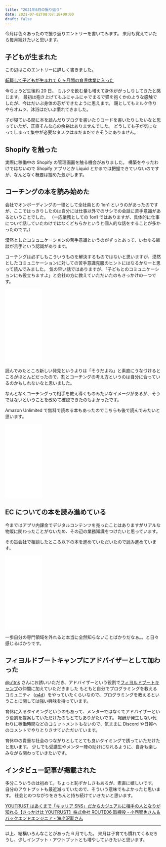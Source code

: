```yaml
---
title: "2021年6月の振り返り"
date: 2021-07-02T08:07:18+09:00
draft: false
---
```


今月は色々あったので振り返りエントリーを書いてみます。
来月も覚えていたら毎月続けたいと思います。

## 子どもが生まれた

この辺はこのエントリーに詳しく書きました。

[転職して子どもが生まれて 6 ヶ月間の育児休業に入った](https://satococoa.dev/posts/changed-job-and-got-childcare-leave/)

今ちょうど生後約 20 日。
ミルクを飲む量も増えて身体ががっしりしてきたと感じます。
最初は抱き上げてもふにゃふにゃでまるで猫を抱くかのような感触でしたが、今はだいぶ身体の芯ができたように思えます。
親としてもミルク作りやらオムツ、沐浴はだいぶ慣れてきました。

子が寝ている間に本を読んだりブログを書いたりコードを書いたりしたいなと思っていたが、正直そんな心の余裕はありませんでした。
どうしても子が気になってしまって集中が必要なタスクはまだまだできそうにありません。

## Shopify を触った

実際に稼働中の Shopify の管理画面を触る機会がありました。
構築をやったわけではないので Shopify アプリとか Liquid とかまでは把握できていないのですが、なんとなく概要は掴めた気がします。

## コーチングの本を読み始めた

会社でオンボーディングの一環として全社員との 1on1 というのがあったのですが、ここではっきりしたのは自分には仕事以外でのサシでの会話に苦手意識があるということでした。
（一応業務としての 1on1 ではありますが、具体的に仕事について話していたわけではなくどちらかというと個人的な話をすることが多かったのです。）

漠然としたコミュニケーションの苦手意識というのがずっとあって、いわゆる雑談が苦手という認識があります。

コーチングは必ずしもこういうものを解決するものではないと思いますが、漠然としたコミュニケーションに対しての苦手意識克服のヒントにはなるかなーと思って読んでみました。
気の早い話ではありますが、「子どもとのコミュニケーションにも役立ちますよ」と会社の方に教えていただいたのもきっかけの一つです。

<iframe style="width:120px;height:240px;" marginwidth="0" marginheight="0" scrolling="no" frameborder="0" src="//rcm-fe.amazon-adsystem.com/e/cm?lt1=_blank&bc1=000000&IS2=1&bg1=FFFFFF&fc1=000000&lc1=0000FF&t=satococoa-22&language=ja_JP&o=9&p=8&l=as4&m=amazon&f=ifr&ref=as_ss_li_til&asins=B00SSWYQPM&linkId=7a65b3493c4eab3cf7d4ac069a0a4f52"></iframe>

読んでみたところ新しい発見というよりは「そうだよね」と素直にうなづけるところがほとんどだったので、割とコーチングの考え方というのは自分に合っているのかもしれないなと思いました。

なんとなくコーチングって相手を教え導くものみたいなイメージがあるが、そうではないということを改めて確認できたのもよかったです。

Amazon Unlimited で無料で読める本もあったのでこちらも後で読んでみたいと思います。

<iframe style="width:120px;height:240px;" marginwidth="0" marginheight="0" scrolling="no" frameborder="0" src="//rcm-fe.amazon-adsystem.com/e/cm?lt1=_blank&bc1=000000&IS2=1&bg1=FFFFFF&fc1=000000&lc1=0000FF&t=satococoa-22&language=ja_JP&o=9&p=8&l=as4&m=amazon&f=ifr&ref=as_ss_li_til&asins=B089GMQX97&linkId=eb2fcd8e7515512f67d56fa43e41d3b6"></iframe>

## EC についての本を読み進めている

今まではアプリ内課金でデジタルコンテンツを売ったことはありますがリアルな物販に関わったことがないため、その辺の業務知識をつけたいと思っています。

その旨会社で相談したところ以下の本を進めていただいたので読み進めています。

<iframe style="width:120px;height:240px;" marginwidth="0" marginheight="0" scrolling="no" frameborder="0" src="//rcm-fe.amazon-adsystem.com/e/cm?lt1=_blank&bc1=000000&IS2=1&bg1=FFFFFF&fc1=000000&lc1=0000FF&t=satococoa-22&language=ja_JP&o=9&p=8&l=as4&m=amazon&f=ifr&ref=as_ss_li_til&asins=B0765RXBYP&linkId=334a8755e2ac5258650e721099e351f9"></iframe>

一歩自分の専門領域を外れると本当に全然知らないことばかりだなぁ。。と日々感じるばかりです。

## フィヨルドブートキャンプにアドバイザーとして加わった

[@u1tnk](https://twitter.com/u1tnk) さんにお誘いいただき、アドバイザーという役割で[フィヨルドブートキャンプ](https://bootcamp.fjord.jp/)の仲間に加えていただきました
もともと自分でプログラミングを教えるコミュニティ（[p4d](https://prog4designer.github.io/)）をやっていたくらいなので、プログラミングを教えるということに関しては強い興味を持っています。

育休に入るタイミングというのもあって、メンターではなくてアドバイザーという役割を提案していただけたのもとてもありがたいです。
報酬が発生しない代わりに稼働時間などのコミットメントもないので、気ままに Discord や日報へのコメントでやりとりさせていただいています。

育休中の貴重な社会のつながりとしてとても良いタイミングで誘っていただけたと思います。
少しでも受講生やメンター陣の助けになれるように、自身も楽しみながら関わっていきたいです。

## インタビュー記事が掲載された

多分こういうのは初めて。ちょっと恥ずかしさもあるが、素直に嬉しいです。
自分のアウトプットも最近減っていたので、そういう意味でもよかったと思います。
社会とのつながりをきちんと持ち続けていきたいと思います。

[YOUTRUST はあくまで「キャリア SNS」だからカジュアルに相手の人となりが知れる【きっかけは YOUTRUST】株式会社 ROUTE06 取締役・小西智也さん＆ バックエンドエンジニア・海老沢聡さん](https://note.com/youtrust_lab/n/ndea82a74a582)

---

以上、結構いろんなことがあった 6 月でした。
来月は子育ても慣れてくるだろうし、少しインプット・アウトプットとも増やしていきたいと思います。
